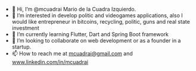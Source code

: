 - 👋 Hi, I’m @mcuadrai   Mario de la Cuadra Izquierdo.  
- 👀 I’m interested in develop politic and videogames applications, also I would like entrepreneur in bitcoins, recycling, politic, guns and real state investment
- 🌱 I’m currently learning Flutter, Dart and Spring Boot framework
- 💞️ I’m looking to collaborate on web development or as a founder in a startup.
- 📫 How to reach me at mcuadrai@gmail.com and  www.linkedin.com/in/mcuadrai

<!---
mcuadrai/mcuadrai is a ✨ special ✨ repository because its `README.md` (this file) appears on your GitHub profile.
You can click the Preview link to take a look at your changes.
--->
